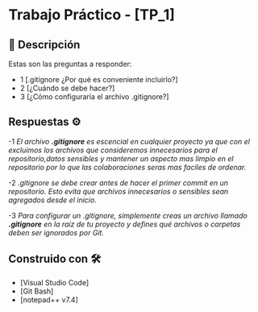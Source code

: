 # Trabajo Práctico - [TP_1]

## 📌 Descripción
Estas son las preguntas a responder:
- 1 [.gitignore ¿Por qué es conveniente incluirlo?]
- 2 [¿Cuándo se debe hacer?]
- 3 [¿Cómo configuraría el archivo .gitignore?]


## Respuestas ⚙️
-1 _El archivo **.gitignore** es escencial en cualquier proyecto ya que con el excluimos
los archivos que consideremos innecesarios para el repositorio,datos sensibles y mantener
un aspecto mas limpio en el repositorio por lo que las colaboraciones seras mas faciles de ordenar._

-2 _.gitignore se debe crear antes de hacer el primer commit en un repositorio. 
Esto evita que archivos innecesarios o sensibles sean agregados desde el inicio._

-3 _Para configurar un .gitignore, simplemente creas un archivo llamado **.gitignore** en la raíz de tu proyecto y 
defines qué archivos o carpetas deben ser ignorados por Git._

## Construido con 🛠️
- [Visual Studio Code]
- [Git Bash]
- [notepad++ v7.4]

